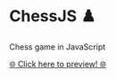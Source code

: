 # ChessJS ♟️
Chess game in JavaScript

[🌐 Click here to preview! 🌐](https://henriqueanunes.github.io/chessJS/ "chessJS")
